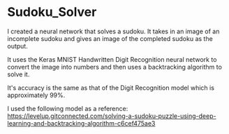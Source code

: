 # Sudoku_Solver

I created a neural network that solves a sudoku. It takes in an image of an incomplete sudoku and gives an image of the completed sudoku as the output.

It uses the Keras MNIST Handwritten Digit Recognition neural network to convert the image into numbers and then uses a backtracking algorithm to solve it.

It's accuracy is the same as that of the Digit Recognition model which is approximately 99%.


I used the following model as a reference: https://levelup.gitconnected.com/solving-a-sudoku-puzzle-using-deep-learning-and-backtracking-algorithm-c6cef475ae3
